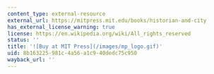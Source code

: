 ```yaml
---
content_type: external-resource
external_url: https://mitpress.mit.edu/books/historian-and-city
has_external_license_warning: true
license: https://en.wikipedia.org/wiki/All_rights_reserved
status: ''
title: '![Buy at MIT Press](/images/mp_logo.gif)'
uid: 8b163225-981c-4a56-a1c9-40dedc75c950
wayback_url: ''
---
```

